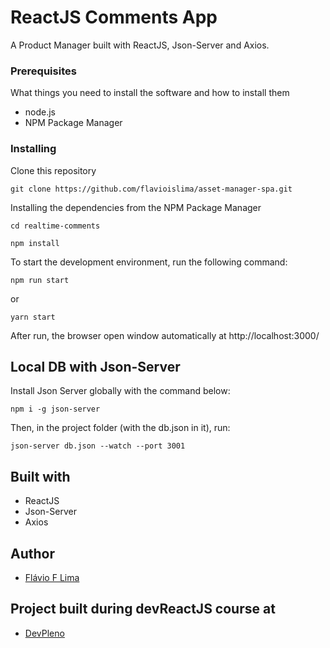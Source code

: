 # ReactJS Comments App
A Product Manager built with ReactJS, Json-Server and Axios.

### Prerequisites

What things you need to install the software and how to install them

* node.js
* NPM Package Manager

### Installing

Clone this repository

```
git clone https://github.com/flavioislima/asset-manager-spa.git
```

Installing the dependencies from the NPM Package Manager

```
cd realtime-comments
```

```
npm install
```

To start the development environment, run the following command:

```
npm run start
```

or

```
yarn start
```

After run, the browser open window automatically at http://localhost:3000/

## Local DB with Json-Server

Install Json Server globally with the command below:
```
npm i -g json-server
```

Then, in the project folder (with the db.json in it), run:

```
json-server db.json --watch --port 3001
```

## Built with

- ReactJS
- Json-Server
- Axios

## Author

- [Flávio F Lima](https://github.com/flavioislima)

## Project built during devReactJS course at
- [DevPleno](https://www.devpleno.com)